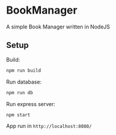 BookManager
===========

A simple Book Manager written in NodeJS

Setup
-----

Build:
```bash
npm run build
```

Run database:

```bash
npm run db
```

Run express server:
```bash
npm start
```

App run in `http://localhost:8080/`